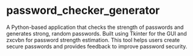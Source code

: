 # password_checker_generator
A Python-based application that checks the strength of passwords and generates strong, random passwords. Built using Tkinter for the GUI and zxcvbn for password strength estimation. This tool helps users create secure passwords and provides feedback to improve password security.

